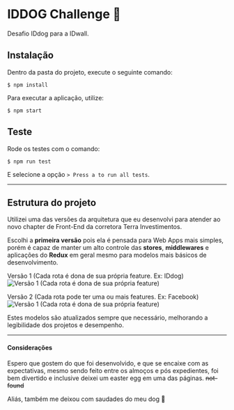 # IDDOG Challenge  :rocket:

Desafio IDdog para a IDwall.

## Instalação
Dentro da pasta do projeto, execute o seguinte comando:

```
$ npm install
```
Para executar a aplicação, utilize:
```
$ npm start
```

## Teste
Rode os testes com o comando:

```
$ npm run test
```
E selecione a opção `> Press a to run all tests`.


------------

## Estrutura do projeto

Utilizei uma das versões da arquitetura que eu desenvolvi para atender ao novo chapter de Front-End da corretora Terra Investimentos.

Escolhi a **primeira versão** pois ela é pensada para Web Apps mais simples, porém é capaz de manter um alto controle das **stores**, **middlewares** e aplicações do **Redux** em geral mesmo para modelos mais básicos de desenvolvimento.

Versão 1 (Cada rota é dona de sua própria feature. Ex: IDdog)
![Versão 1 (Cada rota é dona de sua própria feature)](https://i.imgur.com/yTNEDeP.png "Versão 1 (Cada rota é dona de sua própria feature)")

Versão 2 (Cada rota pode ter uma ou mais features. Ex: Facebook)
![Versão 1 (Cada rota é dona de sua própria feature)](https://i.imgur.com/lDrSZ8j.png "Versão 1 (Cada rota é dona de sua própria feature)")


Estes modelos são atualizados sempre que necessário, melhorando a legibilidade dos projetos e desempenho.

------------

#### Considerações

Espero que gostem do que foi desenvolvido, e que se encaixe com as expectativas, mesmo sendo feito entre os almoços e pós expedientes, foi bem divertido e inclusive deixei um easter egg em uma das páginas. ~~not-found~~


Aliás, também me deixou com saudades do meu dog  :dog:
